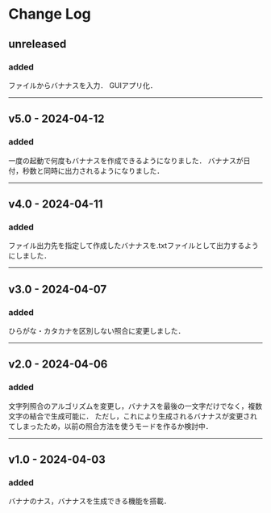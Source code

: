 # Change Log

## unreleased
### added
ファイルからバナナスを入力．
GUIアプリ化．

---
## v5.0 - 2024-04-12
### added
一度の起動で何度もバナナスを作成できるようになりました．
バナナスが日付，秒数と同時に出力されるようになりました．

---
## v4.0 - 2024-04-11
### added
ファイル出力先を指定して作成したバナナスを.txtファイルとして出力するようにしました．

---
## v3.0 - 2024-04-07
### added
ひらがな・カタカナを区別しない照合に変更しました．

---
## v2.0 - 2024-04-06
### added
文字列照合のアルゴリズムを変更し，バナナスを最後の一文字だけでなく，複数文字の結合で生成可能に．
ただし，これにより生成されるバナナスが変更されてしまったため，以前の照合方法を使うモードを作るか検討中．

---
## v1.0 - 2024-04-03
### added
バナナのナス，バナナスを生成できる機能を搭載．

